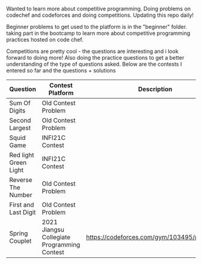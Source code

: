 Wanted to learn more about competitive programming. Doing problems on codechef and codeforces and doing competitions. Updating this repo daily! 

Beginner problems to get used to the platform is in the "beginner" folder.
taking part in the bootcamp to learn more about competitive programming practices hosted on code chef. 

Competitions are pretty cool - the questions are interesting and i look forward to doing more! Also doing the practice questions to get a better understanding of the type of questions asked. Below are the contests I entered so far and the questions + solutions



| Question| Contest Platform | Description | 
|---------|----------|------|
|   Sum Of Digits    |   Old Contest Problem    |   |
|   Second Largest    |   Old Contest Problem    |   |
|   Squid Game    |   INFI21C Contest    |   |
|   Red light Green Light    |   INFI21C Contest    |   |
|   Reverse The Number    |   Old Contest Problem    |   |
|   First and Last Digit    |   Old Contest Problem    |   |
| Spring Couplet| 2021 Jiangsu Collegiate Programming Contest |https://codeforces.com/gym/103495/problem/A   | 



